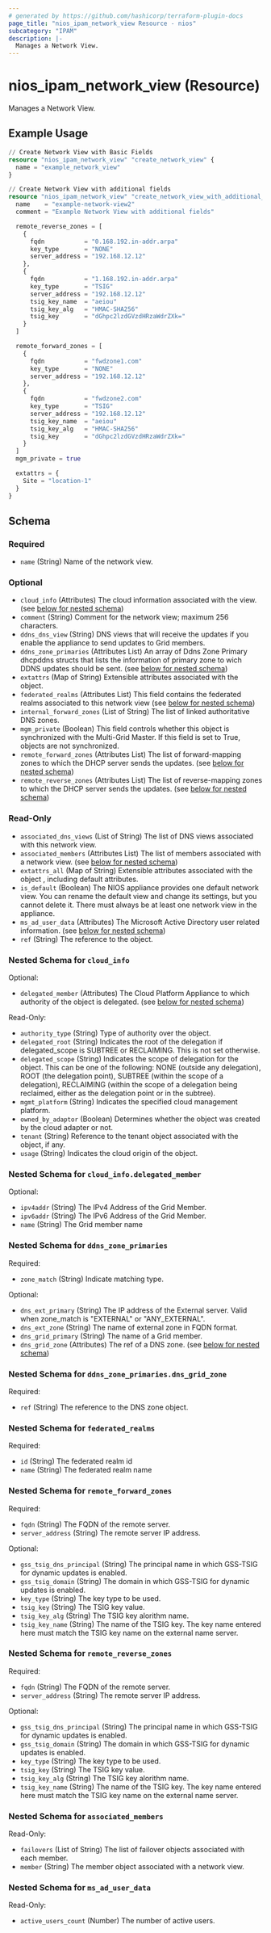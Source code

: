 ```yaml
---
# generated by https://github.com/hashicorp/terraform-plugin-docs
page_title: "nios_ipam_network_view Resource - nios"
subcategory: "IPAM"
description: |-
  Manages a Network View.
---
```


# nios_ipam_network_view (Resource)

Manages a Network View.

## Example Usage

```terraform
// Create Network View with Basic Fields
resource "nios_ipam_network_view" "create_network_view" {
  name = "example_network_view"
}

// Create Network View with additional fields
resource "nios_ipam_network_view" "create_network_view_with_additional_fields" {
  name    = "example-network-view2"
  comment = "Example Network View with additional fields"

  remote_reverse_zones = [
    {
      fqdn           = "0.168.192.in-addr.arpa"
      key_type       = "NONE"
      server_address = "192.168.12.12"
    },
    {
      fqdn           = "1.168.192.in-addr.arpa"
      key_type       = "TSIG"
      server_address = "192.168.12.12"
      tsig_key_name  = "aeiou"
      tsig_key_alg   = "HMAC-SHA256"
      tsig_key       = "dGhpc2lzdGVzdHRzaWdrZXk="
    }
  ]

  remote_forward_zones = [
    {
      fqdn           = "fwdzone1.com"
      key_type       = "NONE"
      server_address = "192.168.12.12"
    },
    {
      fqdn           = "fwdzone2.com"
      key_type       = "TSIG"
      server_address = "192.168.12.12"
      tsig_key_name  = "aeiou"
      tsig_key_alg   = "HMAC-SHA256"
      tsig_key       = "dGhpc2lzdGVzdHRzaWdrZXk="
    }
  ]
  mgm_private = true

  extattrs = {
    Site = "location-1"
  }
}
```

<!-- schema generated by tfplugindocs -->
## Schema

### Required

- `name` (String) Name of the network view.

### Optional

- `cloud_info` (Attributes) The cloud information associated with the view. (see [below for nested schema](#nestedatt--cloud_info))
- `comment` (String) Comment for the network view; maximum 256 characters.
- `ddns_dns_view` (String) DNS views that will receive the updates if you enable the appliance to send updates to Grid members.
- `ddns_zone_primaries` (Attributes List) An array of Ddns Zone Primary dhcpddns structs that lists the information of primary zone to wich DDNS updates should be sent. (see [below for nested schema](#nestedatt--ddns_zone_primaries))
- `extattrs` (Map of String) Extensible attributes associated with the object.
- `federated_realms` (Attributes List) This field contains the federated realms associated to this network view (see [below for nested schema](#nestedatt--federated_realms))
- `internal_forward_zones` (List of String) The list of linked authoritative DNS zones.
- `mgm_private` (Boolean) This field controls whether this object is synchronized with the Multi-Grid Master. If this field is set to True, objects are not synchronized.
- `remote_forward_zones` (Attributes List) The list of forward-mapping zones to which the DHCP server sends the updates. (see [below for nested schema](#nestedatt--remote_forward_zones))
- `remote_reverse_zones` (Attributes List) The list of reverse-mapping zones to which the DHCP server sends the updates. (see [below for nested schema](#nestedatt--remote_reverse_zones))

### Read-Only

- `associated_dns_views` (List of String) The list of DNS views associated with this network view.
- `associated_members` (Attributes List) The list of members associated with a network view. (see [below for nested schema](#nestedatt--associated_members))
- `extattrs_all` (Map of String) Extensible attributes associated with the object , including default attributes.
- `is_default` (Boolean) The NIOS appliance provides one default network view. You can rename the default view and change its settings, but you cannot delete it. There must always be at least one network view in the appliance.
- `ms_ad_user_data` (Attributes) The Microsoft Active Directory user related information. (see [below for nested schema](#nestedatt--ms_ad_user_data))
- `ref` (String) The reference to the object.

<a id="nestedatt--cloud_info"></a>
### Nested Schema for `cloud_info`

Optional:

- `delegated_member` (Attributes) The Cloud Platform Appliance to which authority of the object is delegated. (see [below for nested schema](#nestedatt--cloud_info--delegated_member))

Read-Only:

- `authority_type` (String) Type of authority over the object.
- `delegated_root` (String) Indicates the root of the delegation if delegated_scope is SUBTREE or RECLAIMING. This is not set otherwise.
- `delegated_scope` (String) Indicates the scope of delegation for the object. This can be one of the following: NONE (outside any delegation), ROOT (the delegation point), SUBTREE (within the scope of a delegation), RECLAIMING (within the scope of a delegation being reclaimed, either as the delegation point or in the subtree).
- `mgmt_platform` (String) Indicates the specified cloud management platform.
- `owned_by_adaptor` (Boolean) Determines whether the object was created by the cloud adapter or not.
- `tenant` (String) Reference to the tenant object associated with the object, if any.
- `usage` (String) Indicates the cloud origin of the object.

<a id="nestedatt--cloud_info--delegated_member"></a>
### Nested Schema for `cloud_info.delegated_member`

Optional:

- `ipv4addr` (String) The IPv4 Address of the Grid Member.
- `ipv6addr` (String) The IPv6 Address of the Grid Member.
- `name` (String) The Grid member name



<a id="nestedatt--ddns_zone_primaries"></a>
### Nested Schema for `ddns_zone_primaries`

Required:

- `zone_match` (String) Indicate matching type.

Optional:

- `dns_ext_primary` (String) The IP address of the External server. Valid when zone_match is "EXTERNAL" or "ANY_EXTERNAL".
- `dns_ext_zone` (String) The name of external zone in FQDN format.
- `dns_grid_primary` (String) The name of a Grid member.
- `dns_grid_zone` (Attributes) The ref of a DNS zone. (see [below for nested schema](#nestedatt--ddns_zone_primaries--dns_grid_zone))

<a id="nestedatt--ddns_zone_primaries--dns_grid_zone"></a>
### Nested Schema for `ddns_zone_primaries.dns_grid_zone`

Required:

- `ref` (String) The reference to the DNS zone object.



<a id="nestedatt--federated_realms"></a>
### Nested Schema for `federated_realms`

Required:

- `id` (String) The federated realm id
- `name` (String) The federated realm name


<a id="nestedatt--remote_forward_zones"></a>
### Nested Schema for `remote_forward_zones`

Required:

- `fqdn` (String) The FQDN of the remote server.
- `server_address` (String) The remote server IP address.

Optional:

- `gss_tsig_dns_principal` (String) The principal name in which GSS-TSIG for dynamic updates is enabled.
- `gss_tsig_domain` (String) The domain in which GSS-TSIG for dynamic updates is enabled.
- `key_type` (String) The key type to be used.
- `tsig_key` (String) The TSIG key value.
- `tsig_key_alg` (String) The TSIG key alorithm name.
- `tsig_key_name` (String) The name of the TSIG key. The key name entered here must match the TSIG key name on the external name server.


<a id="nestedatt--remote_reverse_zones"></a>
### Nested Schema for `remote_reverse_zones`

Required:

- `fqdn` (String) The FQDN of the remote server.
- `server_address` (String) The remote server IP address.

Optional:

- `gss_tsig_dns_principal` (String) The principal name in which GSS-TSIG for dynamic updates is enabled.
- `gss_tsig_domain` (String) The domain in which GSS-TSIG for dynamic updates is enabled.
- `key_type` (String) The key type to be used.
- `tsig_key` (String) The TSIG key value.
- `tsig_key_alg` (String) The TSIG key alorithm name.
- `tsig_key_name` (String) The name of the TSIG key. The key name entered here must match the TSIG key name on the external name server.


<a id="nestedatt--associated_members"></a>
### Nested Schema for `associated_members`

Read-Only:

- `failovers` (List of String) The list of failover objects associated with each member.
- `member` (String) The member object associated with a network view.


<a id="nestedatt--ms_ad_user_data"></a>
### Nested Schema for `ms_ad_user_data`

Read-Only:

- `active_users_count` (Number) The number of active users.
